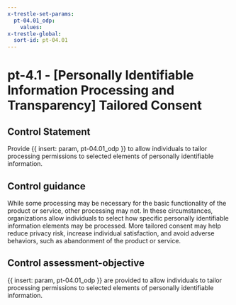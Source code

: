 ```yaml
---
x-trestle-set-params:
  pt-04.01_odp:
    values:
x-trestle-global:
  sort-id: pt-04.01
---
```


# pt-4.1 - \[Personally Identifiable Information Processing and Transparency\] Tailored Consent

## Control Statement

Provide {{ insert: param, pt-04.01_odp }} to allow individuals to tailor processing permissions to selected elements of personally identifiable information.

## Control guidance

While some processing may be necessary for the basic functionality of the product or service, other processing may not. In these circumstances, organizations allow individuals to select how specific personally identifiable information elements may be processed. More tailored consent may help reduce privacy risk, increase individual satisfaction, and avoid adverse behaviors, such as abandonment of the product or service.

## Control assessment-objective

{{ insert: param, pt-04.01_odp }} are provided to allow individuals to tailor processing permissions to selected elements of personally identifiable information.

